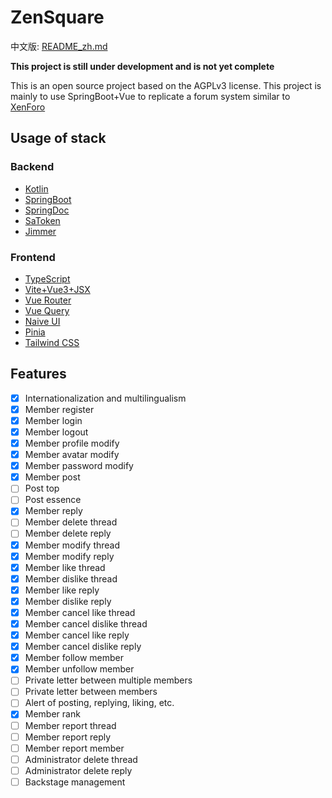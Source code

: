 # ZenSquare

中文版: [README_zh.md](README_zh.md)

**This project is still under development and is not yet complete**

This is an open source project based on the AGPLv3 license. This project is mainly to use SpringBoot+Vue to replicate a
forum system similar to [XenForo](https://xenforo.com/solutions/)

## Usage of stack

### Backend

- [Kotlin](https://kotlinlang.org/)
- [SpringBoot](https://spring.io/projects/spring-boot)
- [SpringDoc](https://springdoc.org/v2)
- [SaToken](https://sa-token.dev33.cn/)
- [Jimmer](https://github.com/babyfish-ct/jimmer)

### Frontend

- [TypeScript](https://www.typescriptlang.org/)
- [Vite+Vue3+JSX](https://vitejs.dev/)
- [Vue Router](https://next.router.vuejs.org/)
- [Vue Query](https://tanstack.com/query/latest)
- [Naive UI](https://www.naiveui.com/)
- [Pinia](https://pinia.vuejs.org/)
- [Tailwind CSS](https://tailwindcss.com/)

## Features

- [x] Internationalization and multilingualism
- [x] Member register
- [x] Member login
- [x] Member logout
- [x] Member profile modify
- [x] Member avatar modify
- [x] Member password modify
- [x] Member post
- [ ] Post top
- [ ] Post essence
- [x] Member reply
- [ ] Member delete thread
- [ ] Member delete reply
- [x] Member modify thread
- [x] Member modify reply
- [x] Member like thread
- [x] Member dislike thread
- [x] Member like reply
- [x] Member dislike reply
- [x] Member cancel like thread
- [x] Member cancel dislike thread
- [x] Member cancel like reply
- [x] Member cancel dislike reply
- [x] Member follow member
- [x] Member unfollow member
- [ ] Private letter between multiple members
- [ ] Private letter between members
- [ ] Alert of posting, replying, liking, etc.
- [x] Member rank
- [ ] Member report thread
- [ ] Member report reply
- [ ] Member report member
- [ ] Administrator delete thread
- [ ] Administrator delete reply
- [ ] Backstage management
